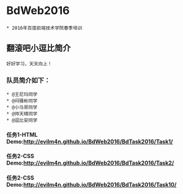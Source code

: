 # BdWeb2016
	* 2016年百度前端技术学院春季培训
## 翻滚吧小逗比简介
	好好学习，天天向上！

### 队员简介如下：
	* @王尼玛同学
	* @闷骚彬同学
	* @小马哥同学
	* @帅天晴同学
	* @逗比安同学

#### 任务1-HTML Demo:http://evilm4n.github.io/BdWeb2016/BdTask2016/Task1/
#### 任务2-CSS  Demo:http://evilm4n.github.io/BdWeb2016/BdTask2016/Task2/

#### 任务2-CSS  Demo:http://evilm4n.github.io/BdWeb2016/BdTask2016/Task10/
